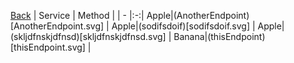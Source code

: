 
[Back](../README.md)
| Service | Method |
| - |:-:|
Apple|(AnotherEndpoint)[AnotherEndpoint.svg] |
Apple|(sodifsdoif)[sodifsdoif.svg] |
Apple|(skljdfnskjdfnsd)[skljdfnskjdfnsd.svg] |
Banana|(thisEndpoint)[thisEndpoint.svg] |

